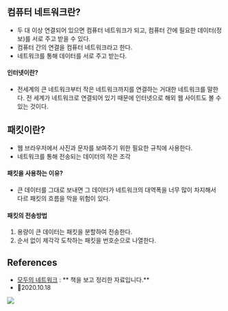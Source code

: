 ## 컴퓨터 네트워크란?
- 두 대 이상 연결되어 있으면 컴퓨터 네트워크가 되고, 컴퓨터 간에 필요한 데이터(정보)를 서로 주고 받을 수 있다.
- 컴퓨터 간의 연결을 컴퓨터 네트워크라고 한다.
- 네트워크를 통해 데이터를 서로 주고 받는다.

#### 인터넷이란?
- 전세계의 큰 네트워크부터 작은 네트워크까지를 연결하는 거대한 네트워크를 말한다.
전 세계가 네트워크로 연결되어 있기 때문에 인터넷으로 해외 웹 사이트도 볼 수 있는 것이다.

## 패킷이란?
- 웹 브라우저에서 사진과 문자를 보여주기 위한 필요한 규칙에 사용한다.
- 네트워크를 통해 전송되는 데이터의 작은 조각

#### 패킷을 사용하는 이유?
- 큰 데이터를 그대로 보내면 그 데이터가 네트워크의 대역폭을 너무 많이 차지해서 다르 패킷의 흐름을 막을 위험이 있다.

#### 패킷의 전송방법
1. 용량이 큰 데이터는 패킷을 분할하여 전송한다.
2. 순서 없이 제각각 도착하는 패킷을 번호순으로 나열한다.

## References
- [모두의 네트워크](//) : ** 책을 보고 정리한 자료입니다.**
- 🎈2020.10.18

![](https://images.velog.io/images/withcolinsong/post/8dc5159f-5174-49f0-8cca-748d6cd38345/image.png)
